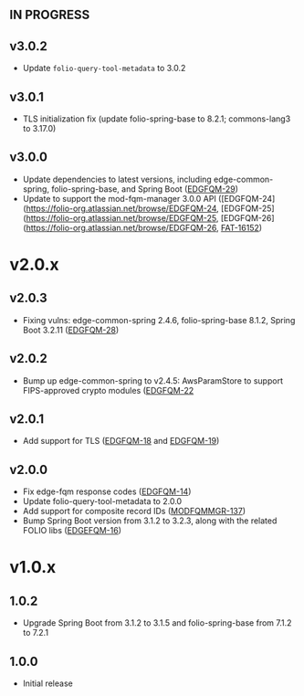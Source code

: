 ## IN PROGRESS

## v3.0.2
- Update `folio-query-tool-metadata` to 3.0.2

## v3.0.1
- TLS initialization fix (update folio-spring-base to 8.2.1; commons-lang3 to 3.17.0)

## v3.0.0
- Update dependencies to latest versions, including edge-common-spring, folio-spring-base, and Spring Boot ([EDGFQM-29](https://folio-org.atlassian.net/browse/EDGFQM-29))
- Update to support the mod-fqm-manager 3.0.0 API ([EDGFQM-24](https://folio-org.atlassian.net/browse/EDGFQM-24, [EDGFQM-25](https://folio-org.atlassian.net/browse/EDGFQM-25, [EDGFQM-26](https://folio-org.atlassian.net/browse/EDGFQM-26, [FAT-16152](https://folio-org.atlassian.net/browse/FAT-16152))

# v2.0.x

## v2.0.3
- Fixing vulns: edge-common-spring 2.4.6, folio-spring-base 8.1.2, Spring Boot 3.2.11 ([EDGFQM-28](https://folio-org.atlassian.net/browse/EDGFQM-28))

## v2.0.2
- Bump up edge-common-spring to v2.4.5: AwsParamStore to support FIPS-approved crypto modules ([EDGFQM-22](https://folio-org.atlassian.net/browse/EDGFQM-22)

## v2.0.1
- Add support for TLS ([EDGFQM-18](https://folio-org.atlassian.net/browse/EDGFQM-18) and [EDGFQM-19](https://folio-org.atlassian.net/browse/EDGFQM-19))

## v2.0.0
- Fix edge-fqm response codes ([EDGFQM-14]([https://folio-org.atlassian.net/browse/EDGFQM-14]))
- Update folio-query-tool-metadata to 2.0.0
- Add support for composite record IDs ([MODFQMMGR-137]([https://folio-org.atlassian.net/browse/MODFQMMGR-137]))
- Bump Spring Boot version from 3.1.2 to 3.2.3, along with the related FOLIO libs ([EDGEFQM-16]([https://folio-org.atlassian.net/browse/EDGEFQM-16]))

# v1.0.x

## 1.0.2
- Upgrade Spring Boot from 3.1.2 to 3.1.5 and folio-spring-base from 7.1.2 to 7.2.1


## 1.0.0
- Initial release
